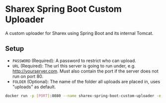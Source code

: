 # Sharex Spring Boot Custom Uploader

A custom uploader for Sharex using Spring Boot and its internal Tomcat.

## Setup

- `PASSWORD` (Required): A password to restrict who can upload.
- `URL` (Required): The url this server is going to run under, e.g. <http://yourserver.com>. Must also contain the port if the server does not run on port 80.
- `FOLDER` (Optional): The name of the folder all uploads are placed in, uses "uploads" as default.

```sh
docker run -p [PORT]:8080 --name sharex-spring-boot-custom-uploader -e PASSWORD=[PASSWORD] -e URL=[URL] -e FOLDER=[FOLDER] -d yustheyokai/sharex-spring-boot-custom-uploader:[VERSION]
```
